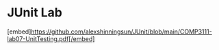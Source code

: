 # JUnit Lab

[embed]https://github.com/alexshinningsun/JUnit/blob/main/COMP3111-lab07-UnitTesting.pdf[/embed]
